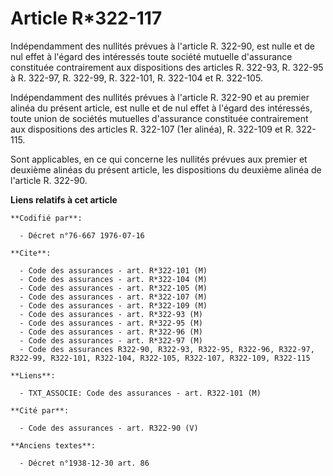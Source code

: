 # Article R*322-117

Indépendamment des nullités prévues à l'article R. 322-90, est nulle et de nul effet à l'égard des intéressés toute société
mutuelle d'assurance constituée contrairement aux dispositions des articles R. 322-93, R. 322-95 à R. 322-97, R. 322-99, R.
322-101, R. 322-104 et R. 322-105.

Indépendamment des nullités prévues à l'article R. 322-90 et au premier alinéa du présent article, est nulle et de nul effet
à l'égard des intéressés, toute union de sociétés mutuelles d'assurance constituée contrairement aux dispositions des
articles R. 322-107 (1er alinéa), R. 322-109 et R. 322-115.

Sont applicables, en ce qui concerne les nullités prévues aux premier et deuxième alinéas du présent article, les
dispositions du deuxième alinéa de l'article R. 322-90.

**Liens relatifs à cet article**

	**Codifié par**:

	  - Décret n°76-667 1976-07-16

	**Cite**:

	  - Code des assurances - art. R*322-101 (M)
	  - Code des assurances - art. R*322-104 (M)
	  - Code des assurances - art. R*322-105 (M)
	  - Code des assurances - art. R*322-107 (M)
	  - Code des assurances - art. R*322-109 (M)
	  - Code des assurances - art. R*322-93 (M)
	  - Code des assurances - art. R*322-95 (M)
	  - Code des assurances - art. R*322-96 (M)
	  - Code des assurances - art. R*322-97 (M)
	  - Code des assurances R322-90, R322-93, R322-95, R322-96, R322-97, R322-99, R322-101, R322-104, R322-105, R322-107, R322-109, R322-115

	**Liens**:

	  - TXT_ASSOCIE: Code des assurances - art. R322-101 (M)

	**Cité par**:

	  - Code des assurances - art. R322-90 (V)

	**Anciens textes**:

	  - Décret n°1938-12-30 art. 86
